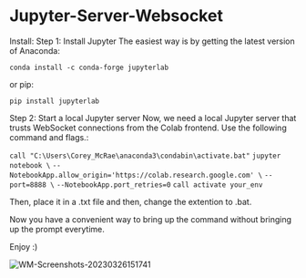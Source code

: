 # Jupyter-Server-Websocket
Install:
Step 1: Install Jupyter
The easiest way is by getting the latest version of Anaconda:

`conda install -c conda-forge jupyterlab`

or pip:

`pip install jupyterlab`

Step 2: Start a local Jupyter server
Now, we need a local Jupyter server that trusts WebSocket connections from the Colab frontend. 
Use the following command and flags.:

`call "C:\Users\Corey_McRae\anaconda3\condabin\activate.bat"`
`jupyter notebook \`
    `--NotebookApp.allow_origin='https://colab.research.google.com' \` 
    `--port=8888 \`
    `--NotebookApp.port_retries=0`
 `call activate your_env`

Then, place it in a .txt file and then, change the extention to .bat.

Now you have a convenient way to bring up the command without bringing up the prompt everytime.

Enjoy :)

![WM-Screenshots-20230326151741](https://user-images.githubusercontent.com/49349748/227808721-485ee946-61b3-429b-8137-02487eca34f5.png)

